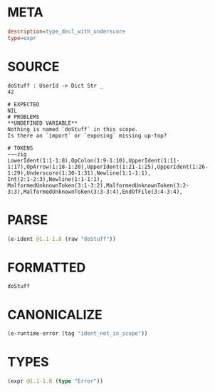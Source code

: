 # META
~~~ini
description=type_decl_with_underscore
type=expr
~~~
# SOURCE
~~~roc
doStuff : UserId -> Dict Str _
42
~~~
~~~
# EXPECTED
NIL
# PROBLEMS
**UNDEFINED VARIABLE**
Nothing is named `doStuff` in this scope.
Is there an `import` or `exposing` missing up-top?

# TOKENS
~~~zig
LowerIdent(1:1-1:8),OpColon(1:9-1:10),UpperIdent(1:11-1:17),OpArrow(1:18-1:20),UpperIdent(1:21-1:25),UpperIdent(1:26-1:29),Underscore(1:30-1:31),Newline(1:1-1:1),
Int(2:1-2:3),Newline(1:1-1:1),
MalformedUnknownToken(3:1-3:2),MalformedUnknownToken(3:2-3:3),MalformedUnknownToken(3:3-3:4),EndOfFile(3:4-3:4),
~~~
# PARSE
~~~clojure
(e-ident @1.1-1.8 (raw "doStuff"))
~~~
# FORMATTED
~~~roc
doStuff
~~~
# CANONICALIZE
~~~clojure
(e-runtime-error (tag "ident_not_in_scope"))
~~~
# TYPES
~~~clojure
(expr @1.1-1.8 (type "Error"))
~~~
